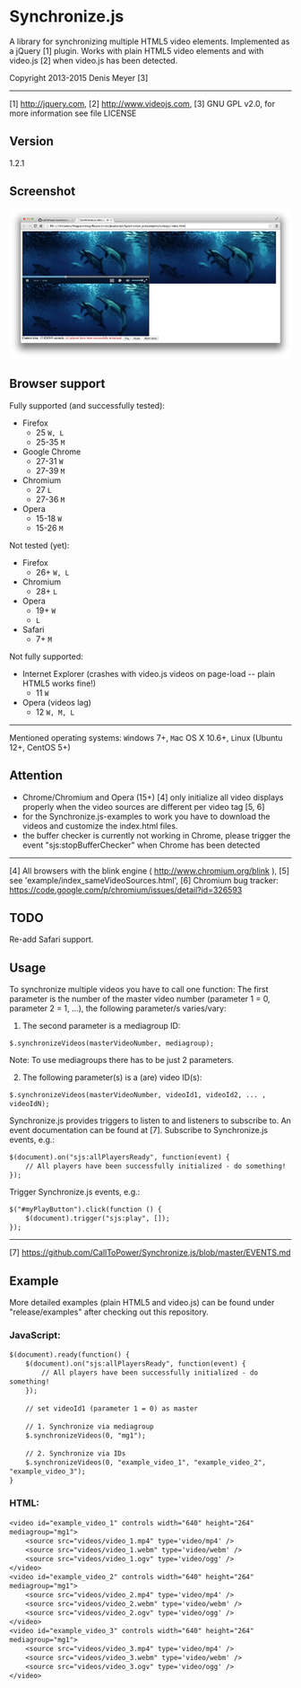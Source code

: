 Synchronize.js
==============

A library for synchronizing multiple HTML5 video elements.
Implemented as a jQuery [1] plugin.
Works with plain HTML5 video elements and with video.js [2] when video.js has been detected.

Copyright 2013-2015 Denis Meyer [3]

---
[1] http://jquery.com,
[2] http://www.videojs.com,
[3] GNU GPL v2.0, for more information see file LICENSE

Version
-------
1.2.1

Screenshot
----------
![Screenshot](release/screenshot.png "Screenshot")

Browser support
---------------

Fully supported (and successfully tested):

- Firefox
	- 25 `W, L`
	- 25-35 `M`
- Google Chrome
	- 27-31 `W`
	- 27-39 `M`
- Chromium
	- 27 `L`
	- 27-36 `M`
- Opera
	- 15-18 `W`
	- 15-26 `M`


Not tested (yet):

- Firefox
	- 26+ `W, L`
- Chromium
	- 28+ `L`
- Opera
	- 19+ `W`
	- `L`
- Safari
	- 7+ `M`


Not fully supported:

- Internet Explorer (crashes with video.js videos on page-load -- plain HTML5 works fine!)
	- 11 `W`
- Opera (videos lag)
	- 12 `W, M, L`

---
Mentioned operating systems:
`W`indows 7+,
`M`ac OS X 10.6+,
`L`inux (Ubuntu 12+, CentOS 5+)

Attention
---------
- Chrome/Chromium and Opera (15+) [4] only initialize all video displays properly when the video sources are different per video tag [5, 6]
- for the Synchronize.js-examples to work you have to download the videos and customize the index.html files.
- the buffer checker is currently not working in Chrome, please trigger the event "sjs:stopBufferChecker" when Chrome has been detected

---
[4] All browsers with the blink engine ( http://www.chromium.org/blink ),
[5] see 'example/index_sameVideoSources.html',
[6] Chromium bug tracker: https://code.google.com/p/chromium/issues/detail?id=326593

TODO
----
Re-add Safari support.

Usage
-----

To synchronize multiple videos you have to call one function:
The first parameter is the number of the master video number (parameter 1 = 0, parameter 2 = 1, ...), the following parameter/s varies/vary:

1. The second parameter is a mediagroup ID:
```
$.synchronizeVideos(masterVideoNumber, mediagroup);
```
Note: To use mediagroups there has to be just 2 parameters.

2. The following parameter(s) is a (are) video ID(s):
```
$.synchronizeVideos(masterVideoNumber, videoId1, videoId2, ... , videoIdN);
```

Synchronize.js provides triggers to listen to and listeners to subscribe to.
An event documentation can be found at [7].
Subscribe to Synchronize.js events, e.g.:
```
$(document).on("sjs:allPlayersReady", function(event) {
    // All players have been successfully initialized - do something!
});
```
Trigger Synchronize.js events, e.g.:
```
$("#myPlayButton").click(function () {
    $(document).trigger("sjs:play", []);
});
```

---
[7] https://github.com/CallToPower/Synchronize.js/blob/master/EVENTS.md

Example
-------

More detailed examples (plain HTML5 and video.js) can be found under "release/examples" after checking out this repository.

### JavaScript:

```
$(document).ready(function() {
	$(document).on("sjs:allPlayersReady", function(event) {
		// All players have been successfully initialized - do something!
	});

	// set videoId1 (parameter 1 = 0) as master

	// 1. Synchronize via mediagroup
	$.synchronizeVideos(0, "mg1");

	// 2. Synchronize via IDs
	$.synchronizeVideos(0, "example_video_1", "example_video_2", "example_video_3");
}
```

### HTML:

```
<video id="example_video_1" controls width="640" height="264" mediagroup="mg1">
	<source src="videos/video_1.mp4" type='video/mp4' />
	<source src="videos/video_1.webm" type='video/webm' />
	<source src="videos/video_1.ogv" type='video/ogg' />
</video>
<video id="example_video_2" controls width="640" height="264" mediagroup="mg1">
	<source src="videos/video_2.mp4" type='video/mp4' />
	<source src="videos/video_2.webm" type='video/webm' />
	<source src="videos/video_2.ogv" type='video/ogg' />
</video>
<video id="example_video_3" controls width="640" height="264" mediagroup="mg1">
	<source src="videos/video_3.mp4" type='video/mp4' />
	<source src="videos/video_3.webm" type='video/webm' />
	<source src="videos/video_3.ogv" type='video/ogg' />
</video>
```
